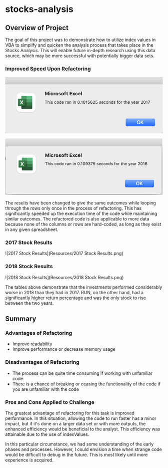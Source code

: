 # stocks-analysis

## Overview of Project
The goal of this project was to demonstrate how to utilize index values in VBA to simplify and quicken the analysis process that takes place in the Stocks Analysis. This will enable future in-depth research using this data source, which may be more successful with potentially bigger data sets.

### Improved Speed Upon Refactoring
 ![VBA_Challenge_2017](Resources/VBA_Challenge_2017.png)


![VBA_Challenge_2018](Resources/VBA_Challenge_2018.png)


The results have been changed to give the same outcomes while looping through the rows only once in the process of refactoring. This has significantly speeded up the execution time of the code while maintaining similar outcomes. The refactored code is also applicable to more data because none of the columns or rows are hard-coded, as long as they exist in any given spreadsheet.

### 2017 Stock Results
![2017 Stock Results](Resources/2017 Stock Results.png)

### 2018 Stock Results
![2018 Stock Results](Resources/2018 Stock Results.png)

The tables above demonstrate that the investments performed considerably worse in 2018 than they had in 2017. RUN, on the other hand, had a significantly higher return percentage and was the only stock to rise between the two years.

## Summary
### Advantages of Refactoring
- Improve readability
- Improve performance or decrease memory usage

### Disadvantages of Refactoring
- The process can be quite time consuming if working with unfamiliar code
- There is a chance of breaking or ceasing the functionality of the code if you are unfamiliar with the code

### Pros and Cons Applied to Challenge
The greatest advantage of refactoring for this task is improved performance. In this situation, allowing the code to run faster has a minor impact, but if it's done on a larger data set or with more outputs, the enhanced efficiency would be beneficial to the analyst. This efficiency was attainable due to the use of indexValues.

In this particular circumstance, we had some understanding of the early phases and processes. However, I could envision a time when strange code would be difficult to debug in the future. This is most likely until more experience is acquired.